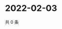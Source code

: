 # 2022-02-03

共 0 条

<!-- BEGIN WEIBO -->
<!-- 最后更新时间 Thu Feb 03 2022 09:53:58 GMT+0800 (China Standard Time) -->

<!-- END WEIBO -->
